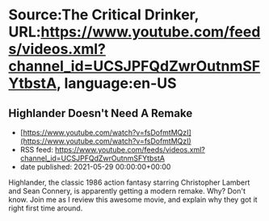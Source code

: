 # Source:The Critical Drinker, URL:https://www.youtube.com/feeds/videos.xml?channel_id=UCSJPFQdZwrOutnmSFYtbstA, language:en-US

## Highlander Doesn't Need A Remake
 - [https://www.youtube.com/watch?v=fsDofmtMQzI](https://www.youtube.com/watch?v=fsDofmtMQzI)
 - RSS feed: https://www.youtube.com/feeds/videos.xml?channel_id=UCSJPFQdZwrOutnmSFYtbstA
 - date published: 2021-05-29 00:00:00+00:00

Highlander, the classic 1986 action fantasy starring Christopher Lambert and Sean Connery, is apparently getting a modern remake. Why? Don't know. Join me as I review this awesome movie, and explain why they got it right first time around.

